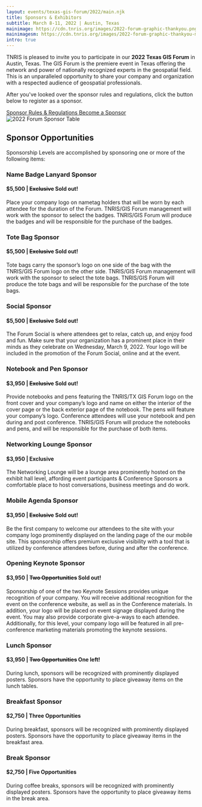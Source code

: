 ```yaml
---
layout: events/texas-gis-forum/2022/main.njk
title: Sponsors & Exhibitors
subtitle: March 8-11, 2022 | Austin, Texas
mainimage: https://cdn.tnris.org/images/2022-forum-graphic-thankyou.png
mainimagesm: https://cdn.tnris.org/images/2022-forum-graphic-thankyou-mobile.png
intro: true
---
```

<head>
<link rel="preconnect" href="https://fonts.googleapis.com">
<link rel="preconnect" href="https://fonts.gstatic.com" crossorigin>
<link href="https://fonts.googleapis.com/css2?family=DM+Sans:ital,wght@0,400;0,500;0,700;1,400;1,500;1,700&display=swap" rel="stylesheet">
</head>


<section class="intro">
  <p class="lead">TNRIS is pleased to invite you to participate in our <strong>2022 Texas GIS Forum</strong> in Austin, Texas. The GIS Forum is the premiere event in Texas offering the network and power of nationally recognized experts in the geospatial field. This is an unparalleled opportunity to share your company and organization with a respected audience of geospatial professionals.</p>
 <p class="lead">After you've looked over the sponsor rules and regulations, click the button below to register as a sponsor.</p>

  <div class="sponsor-cta-container">
    <a class="button secondary"  
      href="https://cdn.tnris.org/documents/Rules_and_Regulations_2022.pdf">
      <i class="fa fa-file"></i>Sponsor Rules &amp; Regulations
    </a>
   <a class="button primary" 
     href="https://events.eply.com/2022GISForumSponsorApplication">
     <i class="fa fa-pencil" aria-hidden="true"></i>Become a Sponsor 
    </a>
  </div>
</section>

<section>
<div class="sponsor-levels">
  
  <img class="sponsor-table-img" src="https://cdn.tnris.org/images/2022-forum-sponsor-table.png" alt="2022 Forum Sponsor Table">
  <div class="sponsor-opportunities">
    <h2 class="forum-2022-h2">Sponsor Opportunities</h2>
    <p>Sponsorship Levels are accomplished by sponsoring one or more of the following items:</p>
    <h3 class="forum-2022-h3">Name Badge Lanyard Sponsor</h3>
    <h4 class="forum-2022-h4">$5,500 | <span class="greyed"><strike>Exclusive</strike></span> Sold out!</h4>
    <p>Place your company logo on nametag holders that will be worn by each attendee for the duration of the Forum. TNRIS/GIS Forum management will work with the sponsor to select the badges. TNRIS/GIS Forum will produce the badges and will be responsible for the purchase of the badges.</p>
    <h3 class="forum-2022-h3">Tote Bag Sponsor</h3>
    <h4 class="forum-2022-h4">$5,500 | <span class="greyed"><strike>Exclusive</strike></span> Sold out!</h4>
    <p>Tote bags carry the sponsor’s logo on one side of the bag with the TNRIS/GIS Forum logo on the other side. TNRIS/GIS Forum management will work with the sponsor to select the tote bags. TNRIS/GIS Forum will produce the tote bags and will be responsible for the purchase of the tote bags. </p>
    <h3 class="forum-2022-h3">Social Sponsor</h3>
    <h4 class="forum-2022-h4">$5,500 | <span class="greyed"><strike>Exclusive</strike></span> Sold out!</h4>
    <p>The Forum Social is where attendees get to relax, catch up, and enjoy food and fun. Make sure that your organization has a prominent place in their minds as they celebrate on Wednesday, March 9, 2022. Your logo will be included in the promotion of the Forum Social, online and at the event.</p>
    <h3 class="forum-2022-h3">Notebook and Pen Sponsor</h3>
    <h4 class="forum-2022-h4">$3,950 | <span class="greyed"><strike>Exclusive</strike></span> Sold out!</h4>
    <p>Provide notebooks and pens featuring the TNRIS/TX GIS Forum logo on the front cover and your company’s logo and name on either the interior of the cover page or the back exterior page of the notebook. The pens will feature your company’s logo. Conference attendees will use your notebook and pen during and post conference. TNRIS/GIS Forum will produce the notebooks and pens, and will be responsible for the purchase of both items.</p>
    <h3 class="forum-2022-h3">Networking Lounge Sponsor</h3>
    <h4 class="forum-2022-h4">$3,950 | <b>Exclusive</b></h4>
    <p>The Networking Lounge will be a lounge area prominently hosted on the exhibit hall level, affording event participants & Conference Sponsors a comfortable place to host conversations, business meetings and do work.</p>
    <h3 class="forum-2022-h3">Mobile Agenda Sponsor</h3>
    <h4 class="forum-2022-h4">$3,950 | <span class="greyed"><strike>Exclusive</strike></span> Sold out!</h4>
    <p>Be the first company to welcome our attendees to the site with your company logo prominently displayed on the landing page of the our mobile site. This sponsorship offers premium exclusive visibility with a tool that is utilized by conference attendees before, during and after the conference. </p>
    <h3 class="forum-2022-h3">Opening Keynote Sponsor</h3>
    <h4 class="forum-2022-h4">$3,950 | <span class="greyed"><strike>Two Opportunities</strike></span> Sold out!</h4>
    <p>Sponsorship of one of the two Keynote Sessions provides unique recognition of your company. You will receive additional recognition for the event on the conference website, as well as in the Conference materials. In addition, your logo will be placed on event signage displayed during the event. You may also provide corporate give-a-ways to each attendee. Additionally, for this level, your company logo will be featured in all pre-conference marketing materials promoting the keynote sessions. </p>
    <h3 class="forum-2022-h3">Lunch Sponsor</h3>
    <h4 class="forum-2022-h4">$3,950 | <span class="greyed"><strike>Two Opportunities</strike></span> <b>One left!</b></h4>
    <p>During lunch, sponsors will be recognized with prominently displayed posters. Sponsors have the opportunity to place giveaway items on the lunch tables.</p>
    <h3 class="forum-2022-h3">Breakfast Sponsor</h3>
    <h4 class="forum-2022-h4">$2,750 | <b>Three Opportunities</b></h4>
    <p>During breakfast, sponsors will be recognized with prominently displayed posters. Sponsors have the opportunity to place giveaway items in the breakfast area.</p>
    <h3 class="forum-2022-h3">Break Sponsor</h3>
    <h4 class="forum-2022-h4">$2,750 | <b>Five Opportunities</b></h4>
    <p>During coffee breaks, sponsors will be recognized with prominently displayed posters. Sponsors have the opportunity to place giveaway items in the break area.</p>
  </div>
</div>
</section>
